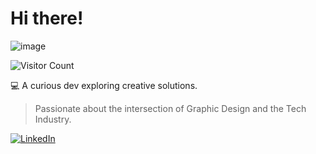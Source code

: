 # Hi there!
![image](https://github.com/user-attachments/assets/fa47a402-acce-4347-8cf0-edae962345a8)

![Visitor Count](https://profile-counter.glitch.me/marcosgp7/count.svg)

💻 A curious dev exploring creative solutions.

> Passionate about the intersection of Graphic Design and the Tech Industry.

[![LinkedIn](https://img.shields.io/badge/LinkedIn-0077B5?style=flat-square&logo=linkedin)](https://www.linkedin.com/in/marcosglezdesgn)

<!--
**marcosgp7/marcosgp7** is a ✨ _special_ ✨ repository because its `README.md` (this file) appears on your GitHub profile.

Here are some ideas to get you started:

- 🔭 I’m currently working on ...
- 🌱 I’m currently learning ...
- 👯 I’m looking to collaborate on ...
- 🤔 I’m looking for help with ...
- 💬 Ask me about ...
- 📫 How to reach me: ...
- 😄 Pronouns: ...
- ⚡ Fun fact: ...
-->
